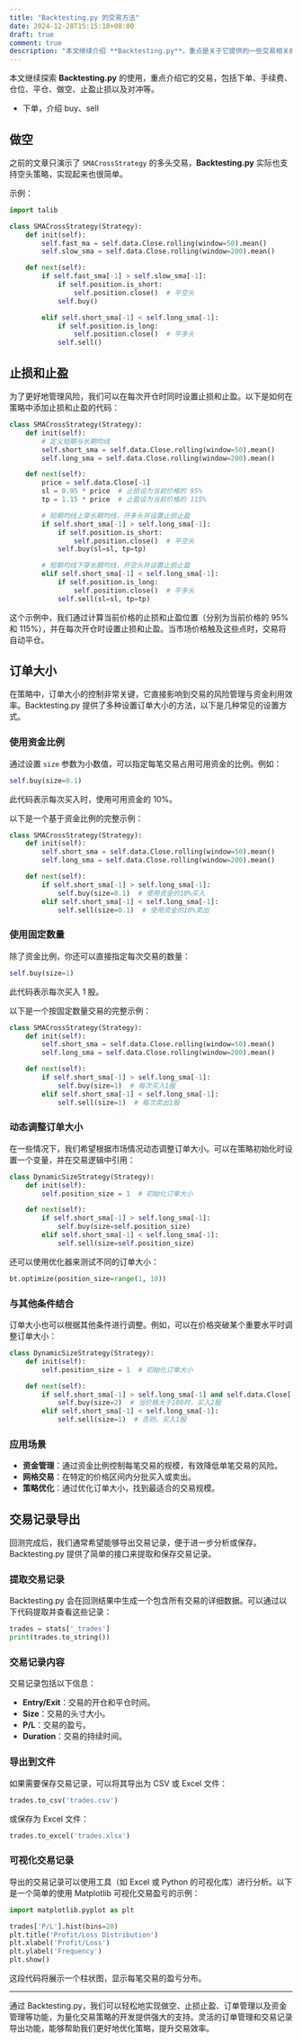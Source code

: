 ```yaml
---
title: "Backtesting.py 的交易方法"
date: 2024-12-28T15:15:18+08:00
draft: true
comment: true
description: "本文继续介绍 **Backtesting.py**，重点是关于它提供的一些交易相关的能力，如做空、止盈止损、订单。"
---
```


本文继续探索 **Backtesting.py** 的使用，重点介绍它的交易，包括下单、手续费、仓位、平仓、做空、止盈止损以及对冲等。

- 下单，介绍 buy、sell

## 做空

之前的文章只演示了 `SMACrossStrategy` 的多头交易，**Backtesting.py** 实际也支持空头策略，实现起来也很简单。

示例：

```python
import talib

class SMACrossStrategy(Strategy):
    def init(self):
        self.fast_ma = self.data.Close.rolling(window=50).mean()
        self.slow_sma = self.data.Close.rolling(window=200).mean()

    def next(self):
        if self.fast_sma[-1] > self.slow_sma[-1]:
            if self.position.is_short:
                self.position.close()  # 平空头
            self.buy()

        elif self.short_sma[-1] < self.long_sma[-1]:
            if self.position.is_long:
                self.position.close()  # 平多头
            self.sell()
```

## 止损和止盈

为了更好地管理风险，我们可以在每次开仓时同时设置止损和止盈。以下是如何在策略中添加止损和止盈的代码：

```python
class SMACrossStrategy(Strategy):
    def init(self):
        # 定义短期与长期均线
        self.short_sma = self.data.Close.rolling(window=50).mean()
        self.long_sma = self.data.Close.rolling(window=200).mean()

    def next(self):
        price = self.data.Close[-1]
        sl = 0.95 * price  # 止损设为当前价格的 95%
        tp = 1.15 * price  # 止盈设为当前价格的 115%

        # 短期均线上穿长期均线，开多头并设置止损止盈
        if self.short_sma[-1] > self.long_sma[-1]:
            if self.position.is_short:
                self.position.close()  # 平空头
            self.buy(sl=sl, tp=tp)

        # 短期均线下穿长期均线，开空头并设置止损止盈
        elif self.short_sma[-1] < self.long_sma[-1]:
            if self.position.is_long:
                self.position.close()  # 平多头
            self.sell(sl=sl, tp=tp)
```

这个示例中，我们通过计算当前价格的止损和止盈位置（分别为当前价格的 95% 和 115%），并在每次开仓时设置止损和止盈。当市场价格触及这些点时，交易将自动平仓。

## 订单大小

在策略中，订单大小的控制非常关键，它直接影响到交易的风险管理与资金利用效率。Backtesting.py 提供了多种设置订单大小的方法，以下是几种常见的设置方式。

### 使用资金比例

通过设置 `size` 参数为小数值，可以指定每笔交易占用可用资金的比例。例如：

```python
self.buy(size=0.1)
```

此代码表示每次买入时，使用可用资金的 10%。

以下是一个基于资金比例的完整示例：

```python
class SMACrossStrategy(Strategy):
    def init(self):
        self.short_sma = self.data.Close.rolling(window=50).mean()
        self.long_sma = self.data.Close.rolling(window=200).mean()

    def next(self):
        if self.short_sma[-1] > self.long_sma[-1]:
            self.buy(size=0.1)  # 使用资金的10%买入
        elif self.short_sma[-1] < self.long_sma[-1]:
            self.sell(size=0.1)  # 使用资金的10%卖出
```

### 使用固定数量

除了资金比例，你还可以直接指定每次交易的数量：

```python
self.buy(size=1)
```

此代码表示每次买入 1 股。

以下是一个按固定数量交易的完整示例：

```python
class SMACrossStrategy(Strategy):
    def init(self):
        self.short_sma = self.data.Close.rolling(window=50).mean()
        self.long_sma = self.data.Close.rolling(window=200).mean()

    def next(self):
        if self.short_sma[-1] > self.long_sma[-1]:
            self.buy(size=1)  # 每次买入1股
        elif self.short_sma[-1] < self.long_sma[-1]:
            self.sell(size=1)  # 每次卖出1股
```

### 动态调整订单大小

在一些情况下，我们希望根据市场情况动态调整订单大小。可以在策略初始化时设置一个变量，并在交易逻辑中引用：

```python
class DynamicSizeStrategy(Strategy):
    def init(self):
        self.position_size = 1  # 初始化订单大小

    def next(self):
        if self.short_sma[-1] > self.long_sma[-1]:
            self.buy(size=self.position_size)
        elif self.short_sma[-1] < self.long_sma[-1]:
            self.sell(size=self.position_size)
```

还可以使用优化器来测试不同的订单大小：

```python
bt.optimize(position_size=range(1, 10))
```

### 与其他条件结合

订单大小也可以根据其他条件进行调整。例如，可以在价格突破某个重要水平时调整订单大小：

```python
class DynamicSizeStrategy(Strategy):
    def init(self):
        self.position_size = 1  # 初始化订单大小

    def next(self):
        if self.short_sma[-1] > self.long_sma[-1] and self.data.Close[-1] > 100:
            self.buy(size=2)  # 当价格大于100时，买入2股
        elif self.short_sma[-1] < self.long_sma[-1]:
            self.sell(size=1)  # 否则，买入1股
```

### 应用场景

- **资金管理**：通过资金比例控制每笔交易的规模，有效降低单笔交易的风险。
- **网格交易**：在特定的价格区间内分批买入或卖出。
- **策略优化**：通过优化订单大小，找到最适合的交易规模。

## 交易记录导出

回测完成后，我们通常希望能够导出交易记录，便于进一步分析或保存。Backtesting.py 提供了简单的接口来提取和保存交易记录。

### 提取交易记录

Backtesting.py 会在回测结果中生成一个包含所有交易的详细数据。可以通过以下代码提取并查看这些记录：

```python
trades = stats['_trades']
print(trades.to_string())
```

### 交易记录内容

交易记录包括以下信息：

- **Entry/Exit**：交易的开仓和平仓时间。
- **Size**：交易的头寸大小。
- **P/L**：交易的盈亏。
- **Duration**：交易的持续时间。

### 导出到文件

如果需要保存交易记录，可以将其导出为 CSV 或 Excel 文件：

```python
trades.to_csv('trades.csv')
```

或保存为 Excel 文件：

```python
trades.to_excel('trades.xlsx')
```

### 可视化交易记录

导出的交易记录可以使用工具（如 Excel 或 Python 的可视化库）进行分析。以下是一个简单的使用 Matplotlib 可视化交易盈亏的示例：

```python
import matplotlib.pyplot as plt

trades['P/L'].hist(bins=20)
plt.title('Profit/Loss Distribution')
plt.xlabel('Profit/Loss')
plt.ylabel('Frequency')
plt.show()
```

这段代码将展示一个柱状图，显示每笔交易的盈亏分布。

---

通过 Backtesting.py，我们可以轻松地实现做空、止损止盈、订单管理以及资金管理等功能，为量化交易策略的开发提供强大的支持。灵活的订单管理和交易记录导出功能，能够帮助我们更好地优化策略，提升交易效率。

